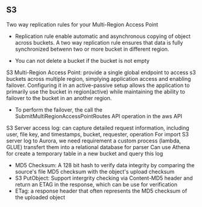 ## S3
Two way replication rules for your Multi-Region Access Point
- Replication rule enable automatic and asynchronous copying of object across buckets. A two way replication rule ensures that data is fully synchronized betwenn two or more bucket in different region.

- You can not delete a bucket if the bucket is not empty

S3 Multi-Region Access Point: provide a single global endpoint to access s3 buckets across multiple region, simplying application access and enabling failover. Configuring it in an active-passive setup allows the application to primarily use the bucket in region(active) while maintaining the ability to failover to the bucket in an another region.
- To perform the failover, the call the SubmitMultiRegionAccessPointRoutes API operation in the aws API


S3 Server access log: can capture detailed request information, including user, file key, and timestamps, bucket, requester, operation
For import S3 server log to Aurora, we need requirement a custom process (lambda, GLUE) transfert them into a relational database for parser
Can use Athena for create a temporary table in a new bucket and query this log

- MD5 Checksum: A 128 bit hash to verify data integrity by comparing the source's file MD5 checksum with the object's upload checksum
- S3 PutObject: Support intergrity checking via Content-MD5 header and return an ETAG in the response, which can be use for verification
- ETag: a response header that often represents the MD5 checksum of the uploaded object
